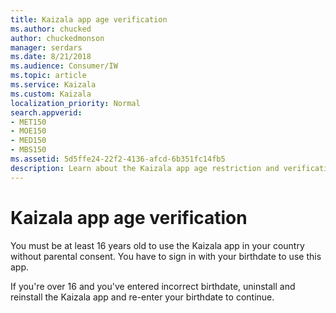 ```yaml
---
title: Kaizala app age verification
ms.author: chucked
author: chuckedmonson
manager: serdars
ms.date: 8/21/2018
ms.audience: Consumer/IW
ms.topic: article
ms.service: Kaizala
ms.custom: Kaizala
localization_priority: Normal
search.appverid:
- MET150
- MOE150
- MED150
- MBS150
ms.assetid: 5d5ffe24-22f2-4136-afcd-6b351fc14fb5
description: Learn about the Kaizala app age restriction and verification.
---
```


# Kaizala app age verification

You must be at least 16 years old to use the Kaizala app in your country without parental consent. You have to sign in with your birthdate to use this app.
  
If you're over 16 and you've entered incorrect birthdate, uninstall and reinstall the Kaizala app and re-enter your birthdate to continue.
  

